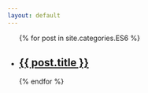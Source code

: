 ```yaml
---
layout: default
---
```


<div class="index-content ES6">
    <ul class="artical-list">
    {% for post in site.categories.ES6 %}
        <li itemscope itemtype="http://schema.org/Article">
            <h2><a href="{{ post.url }}" itemprop="url">{{ post.title }}</a></h2>
        </li>
    {% endfor %}
    </ul>
</div>
